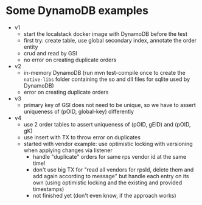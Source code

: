# Some DynamoDB examples

* v1
  * start the localstack docker image with DynamoDB before the test
  * first try: create table, use global secondary index, annotate the order entity
  * crud and read by GSI
  * no error on creating duplicate orders
* v2
  * in-memory DynamoDB (run mvn test-compile once to create the `native-libs` folder containing the so and dll files 
  for sqlite used by DynamoDB)
  * error on creating duplicate orders
* v3
  * primary key of GSI does not need to be unique, so we have to assert uniqueness of (pOID, global-key) differently
* v4
  * use 2 order tables to assert uniqueness of (pOID, gEID) and (pOID, gK)
  * use insert with TX to throw error on duplicates
  * started with vendor example: use optimistic locking with versioning when applying changes via listener
    * handle "duplicate" orders for same rps vendor id at the same time!
    * don't use big TX for "read all vendors for rpsId, delete them and add again according to message" but handle each
    entry on its own (using optimistic locking and the existing and provided timestamps)
    * not finished yet (don't even know, if the approach works)
